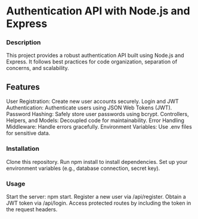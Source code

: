 # Authentication API with Node.js and Express
### Description
This project provides a robust authentication API built using Node.js and Express. It follows best practices for code organization, separation of concerns, and scalability.

## Features
User Registration: Create new user accounts securely.
Login and JWT Authentication: Authenticate users using JSON Web Tokens (JWT).
Password Hashing: Safely store user passwords using bcrypt.
Controllers, Helpers, and Models: Decoupled code for maintainability.
Error Handling Middleware: Handle errors gracefully.
Environment Variables: Use .env files for sensitive data.

### Installation
Clone this repository.
Run npm install to install dependencies.
Set up your environment variables (e.g., database connection, secret key).

### Usage
Start the server: npm start.
Register a new user via /api/register.
Obtain a JWT token via /api/login.
Access protected routes by including the token in the request headers.
